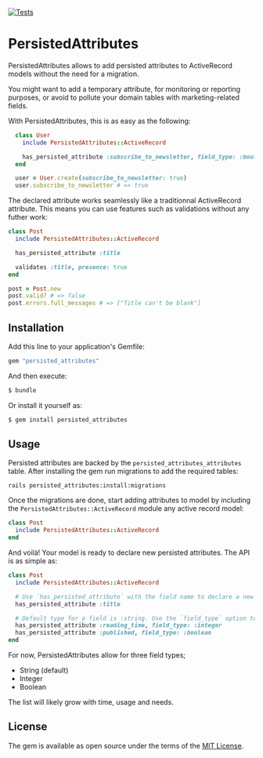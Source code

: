 [![Tests](https://github.com/virolea/persisted_attributes/actions/workflows/tests.yml/badge.svg)](https://github.com/virolea/persisted_attributes/actions/workflows/tests.yml)

# PersistedAttributes

PersistedAttributes allows to add persisted attributes to ActiveRecord models without the need for a migration.

You might want to add a temporary attribute, for monitoring or reporting purposes, or avoid to pollute your domain tables with marketing-related fields.

With PersistedAttributes, this is as easy as the following:

```ruby
  class User
    include PersistedAttributes::ActiveRecord

    has_persisted_attribute :subscribe_to_newsletter, field_type: :boolean
  end

  user = User.create(subscribe_to_newsletter: true)
  user.subscribe_to_newsletter # => true
```

The declared attribute works seamlessly like a traditionnal ActiveRecord attribute. This means you can use features such as validations without any futher work:

```ruby
class Post
  include PersistedAttributes::ActiveRecord

  has_persisted_attribute :title

  validates :title, presence: true
end

post = Post.new
post.valid? # => false
post.errors.full_messages # => ["Title can't be blank"]
```

## Installation
Add this line to your application's Gemfile:

```ruby
gem "persisted_attributes"
```

And then execute:
```bash
$ bundle
```

Or install it yourself as:
```bash
$ gem install persisted_attributes
```

## Usage

Persisted attributes are backed by the `persisted_attributes_attributes` table. After installing the gem run migrations to add the required tables:

```
rails persisted_attributes:install:migrations
```

Once the migrations are done, start adding attributes to model by including the `PersistedAttributes::ActiveRecord` module any active record model:

```ruby
class Post
  include PersistedAttributes::ActiveRecord
end
```

And voilà! Your model is ready to declare new persisted attributes. The API is as simple as:

```ruby
class Post
  include PersistedAttributes::ActiveRecord

  # Use `has_persisted_attribute` with the field name to declare a new attribute.
  has_persisted_attribute :title

  # Default type for a field is :string. Use the `field_type` option to declare another field type
  has_persisted_attribute :reading_time, field_type: :integer
  has_persisted_attribute :published, field_type: :boolean
end
```

For now, PersistedAttributes allow for three field types;
- String (default)
- Integer
- Boolean

The list will likely grow with time, usage and needs.

## License
The gem is available as open source under the terms of the [MIT License](https://opensource.org/licenses/MIT).
